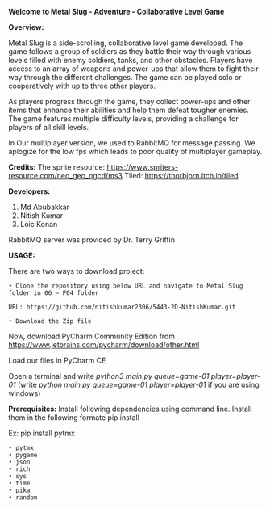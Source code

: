**Welcome to Metal Slug - Adventure - Collaborative Level Game**

**Overview:**

Metal Slug is a side-scrolling, collaborative level game developed. The game follows a group of soldiers as they battle their way through various levels filled with enemy soldiers, tanks, and other obstacles. Players have access to an array of weapons and power-ups that allow them to fight their way through the different challenges. The game can be played solo or cooperatively with up to three other players.

As players progress through the game, they collect power-ups and other items that enhance their abilities and help them defeat tougher enemies. The game features multiple difficulty levels, providing a challenge for players of all skill levels.

In Our multiplayer version, we used to RabbitMQ for message passing. We aplogize for the low fps which leads to poor quality of multiplayer gameplay.

**Credits:**
The sprite resource:
https://www.spriters-resource.com/neo_geo_ngcd/ms3
Tiled:
https://thorbjorn.itch.io/tiled

**Developers:**
1. Md Abubakkar
2. Nitish Kumar
3. Loic Konan

RabbitMQ server was provided by Dr. Terry Griffin


**USAGE:**

There are two ways to download project:

    • Clone the repository using below URL and navigate to Metal Slug folder in 06 – P04 folder

	URL: https://github.com/nitishkumar2306/5443-2D-NitishKumar.git

    • Download the Zip file
    
 Now, download PyCharm Community Edition from https://www.jetbrains.com/pycharm/download/other.html
 
 Load our files in PyCharm CE
 
 Open a terminal and write *python3 main.py queue=game-01 player=player-01*
 (write *python main.py queue=game-01 player=player-01* if you are using windows)
 
 

**Prerequisites:**
Install following dependencies using command line. Install them in the following formate pip install <dependency name>
	
Ex: pip install pytmx
	
    • pytmx
    • pygame
    • json
    • rich
    • sys
    • time
    • pika
    • random


       
		



